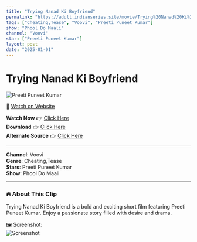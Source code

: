 ```yaml
---
title: "Trying Nanad Ki Boyfriend"
permalink: "https://adult.indianseries.site/movie/Trying%20Nanad%20Ki%20Boyfriend"
tags: ["Cheating,Tease", "Voovi", "Preeti Puneet Kumar"]
show: "Phool Do Maali"
channel: "Voovi"
star: ["Preeti Puneet Kumar"]
layout: post
date: "2025-01-01"
---
```


# Trying Nanad Ki Boyfriend

![Preeti Puneet Kumar](https://shorts.desisins.com/wp-content/uploads/2024/11/Ek-Phool-Do-Maali-DesiSins.com_.jpg)

🔗 [Watch on Website](https://adult.indianseries.site/movie/Trying%20Nanad%20Ki%20Boyfriend)

**Watch Now** 👉 [Click Here](https://adult.indianseries.site/movie/Trying%20Nanad%20Ki%20Boyfriend)  
**Download** 👉 [Click Here](https://adult.indianseries.site/movie/Trying%20Nanad%20Ki%20Boyfriend)  
**Alternate Source** 👉 [Click Here](https://adult.indianseries.site/movie/Trying%20Nanad%20Ki%20Boyfriend)

---

**Channel**: Voovi  
**Genre**: Cheating,Tease  
**Stars**: Preeti Puneet Kumar  
**Show**: Phool Do Maali

---

### 🔥 About This Clip

Trying Nanad Ki Boyfriend is a bold and exciting short film featuring Preeti Puneet Kumar. Enjoy a passionate story filled with desire and drama.
 
🖼️ Screenshot:  
![Screenshot](https://shorts.desisins.com/wp-content/uploads/2024/11/Ek-Phool-Do-Maali-DesiSins.com_.jpg)
